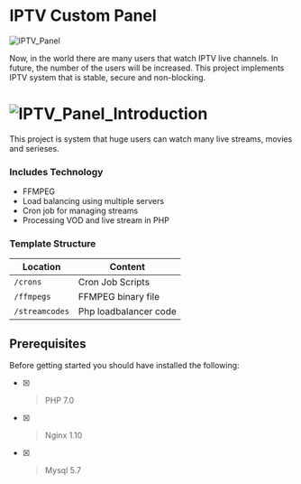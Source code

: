 # IPTV Custom Panel

![IPTV_Panel](logo.png "Logo")

Now, in the world there are many users that watch IPTV live channels. In future, the number of the users will be increased.
This project implements IPTV system that is stable, secure and non-blocking.

![IPTV_Panel_Introduction](introduction.png)
=======
This project is  system  that huge users can watch many live streams, movies and serieses.   

### Includes Technology

* FFMPEG
* Load balancing using multiple servers
* Cron job for managing streams
* Processing VOD and live stream in PHP

### Template Structure

| Location             |  Content                                   |
|----------------------|--------------------------------------------|
| `/crons`             | Cron Job Scripts                           |
| `/ffmpegs`           | FFMPEG binary file                         |
| `/streamcodes`       | Php loadbalancer code                      |

## Prerequisites

Before getting started you should have installed the following:

- [X] > PHP 7.0
- [X] > Nginx 1.10
- [X] > Mysql 5.7

